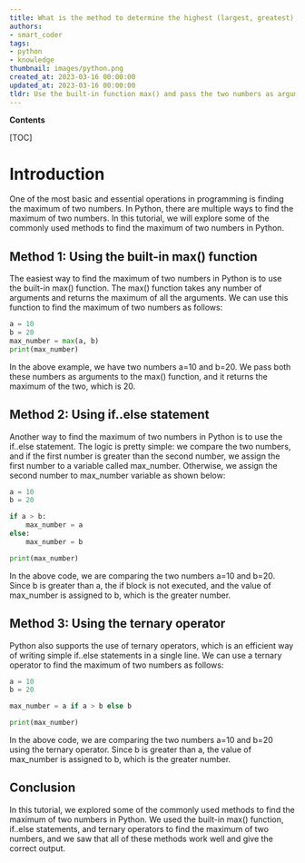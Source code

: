 ```yaml
---
title: What is the method to determine the highest (largest, greatest) value between two numbers?
authors:
- smart_coder
tags:
- python
- knowledge
thumbnail: images/python.png
created_at: 2023-03-16 00:00:00
updated_at: 2023-03-16 00:00:00
tldr: Use the built-in function max() and pass the two numbers as arguments.
---
```


**Contents**

[TOC]

# Introduction

One of the most basic and essential operations in programming is finding the maximum of two numbers. In Python, there are multiple ways to find the maximum of two numbers. In this tutorial, we will explore some of the commonly used methods to find the maximum of two numbers in Python.

## Method 1: Using the built-in max() function

The easiest way to find the maximum of two numbers in Python is to use the built-in max() function. The max() function takes any number of arguments and returns the maximum of all the arguments. We can use this function to find the maximum of two numbers as follows:

```python
a = 10
b = 20
max_number = max(a, b)
print(max_number)
```

In the above example, we have two numbers a=10 and b=20. We pass both these numbers as arguments to the max() function, and it returns the maximum of the two, which is 20.


## Method 2: Using if..else statement

Another way to find the maximum of two numbers in Python is to use the if..else statement. The logic is pretty simple: we compare the two numbers, and if the first number is greater than the second number, we assign the first number to a variable called max_number. Otherwise, we assign the second number to max_number variable as shown below:

```python
a = 10
b = 20

if a > b:
    max_number = a
else:
    max_number = b

print(max_number)
```

In the above code, we are comparing the two numbers a=10 and b=20. Since b is greater than a, the if block is not executed, and the value of max_number is assigned to b, which is the greater number.

## Method 3: Using the ternary operator

Python also supports the use of ternary operators, which is an efficient way of writing simple if..else statements in a single line. We can use a ternary operator to find the maximum of two numbers as follows:

```python
a = 10
b = 20

max_number = a if a > b else b

print(max_number)
```

In the above code, we are comparing the two numbers a=10 and b=20 using the ternary operator. Since b is greater than a, the value of max_number is assigned to b, which is the greater number.

## Conclusion

In this tutorial, we explored some of the commonly used methods to find the maximum of two numbers in Python. We used the built-in max() function, if..else statements, and ternary operators to find the maximum of two numbers, and we saw that all of these methods work well and give the correct output.
